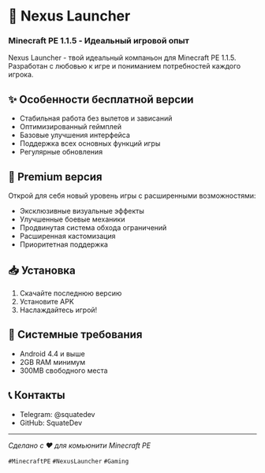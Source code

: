 # 🚀 Nexus Launcher

### Minecraft PE 1.1.5 - Идеальный игровой опыт

Nexus Launcher - твой идеальный компаньон для Minecraft PE 1.1.5. Разработан с любовью к игре и пониманием потребностей каждого игрока.

## ✨ Особенности бесплатной версии
- Стабильная работа без вылетов и зависаний
- Оптимизированный геймплей
- Базовые улучшения интерфейса
- Поддержка всех основных функций игры
- Регулярные обновления

## 💎 Premium версия
Открой для себя новый уровень игры с расширенными возможностями:
- Эксклюзивные визуальные эффекты
- Улучшенные боевые механики
- Продвинутая система обхода ограничений
- Расширенная кастомизация
- Приоритетная поддержка

## 📥 Установка
1. Скачайте последнюю версию
2. Установите APK
3. Наслаждайтесь игрой!

## 🔧 Системные требования
- Android 4.4 и выше
- 2GB RAM минимум
- 300MB свободного места

## 📞 Контакты
- Telegram: @squatedev
- GitHub: SquateDev

---
*Сделано с ❤️ для комьюнити Minecraft PE*

`#MinecraftPE` `#NexusLauncher` `#Gaming`
